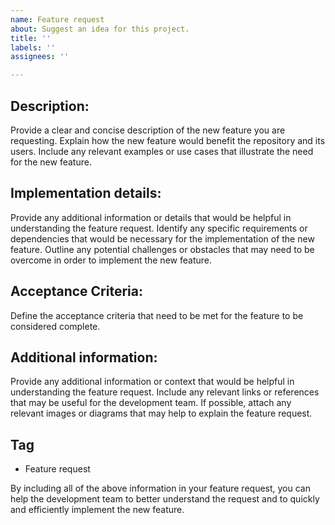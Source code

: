 ```yaml
---
name: Feature request
about: Suggest an idea for this project.
title: ''
labels: ''
assignees: ''

---
```


## Description:

Provide a clear and concise description of the new feature you are requesting.
Explain how the new feature would benefit the repository and its users.
Include any relevant examples or use cases that illustrate the need for the new feature.


## Implementation details:

Provide any additional information or details that would be helpful in understanding the feature request.
Identify any specific requirements or dependencies that would be necessary for the implementation of the new feature.
Outline any potential challenges or obstacles that may need to be overcome in order to implement the new feature.


## Acceptance Criteria:

Define the acceptance criteria that need to be met for the feature to be considered complete.


## Additional information:

Provide any additional information or context that would be helpful in understanding the feature request.
Include any relevant links or references that may be useful for the development team.
If possible, attach any relevant images or diagrams that may help to explain the feature request.


## Tag

* Feature request

By including all of the above information in your feature request, you can help the development team to better understand the request and to quickly and efficiently implement the new feature.
